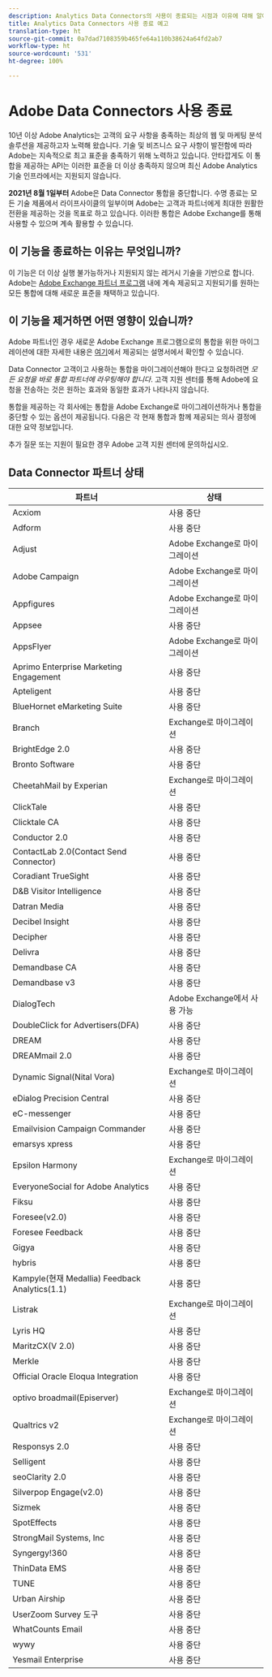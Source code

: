 ```yaml
---
description: Analytics Data Connectors의 사용이 종료되는 시점과 이유에 대해 알아봅니다.
title: Analytics Data Connectors 사용 종료 예고
translation-type: ht
source-git-commit: 0a7dad7108359b465fe64a110b38624a64fd2ab7
workflow-type: ht
source-wordcount: '531'
ht-degree: 100%

---
```



# Adobe Data Connectors 사용 종료

10년 이상 Adobe Analytics는 고객의 요구 사항을 충족하는 최상의 웹 및 마케팅 분석 솔루션을 제공하고자 노력해 왔습니다. 기술 및 비즈니스 요구 사항이 발전함에 따라 Adobe는 지속적으로 최고 표준을 충족하기 위해 노력하고 있습니다.  안타깝게도 이 통합을 제공하는 API는 이러한 표준을 더 이상 충족하지 않으며 최신 Adobe Analytics 기술 인프라에서는 지원되지 않습니다.

**2021년 8월 1일부터** Adobe은 Data Connector 통합을 중단합니다. 수명 종료는 모든 기술 제품에서 라이프사이클의 일부이며 Adobe는 고객과 파트너에게 최대한 원활한 전환을 제공하는 것을 목표로 하고 있습니다. 이러한 통합은 Adobe Exchange를 통해 사용할 수 있으며 계속 활용할 수 있습니다.

## 이 기능을 종료하는 이유는 무엇입니까?

이 기능은 더 이상 실행 불가능하거나 지원되지 않는 레거시 기술을 기반으로 합니다. Adobe는 [Adobe Exchange 파트너 프로그램](https://partners.adobe.com/exchangeprogram/experiencecloud) 내에 계속 제공되고 지원되기를 원하는 모든 통합에 대해 새로운 표준을 채택하고 있습니다.

## 이 기능을 제거하면 어떤 영향이 있습니까?

Adobe 파트너인 경우 새로운 Adobe Exchange 프로그램으로의 통합을 위한 마이그레이션에 대한 자세한 내용은 [여기](https://adobeexchangeec.zendesk.com/hc/en-us/articles/360003867071-Adobe-Analytics-Integration-Tools)에서 제공되는 설명서에서 확인할 수 있습니다.

Data Connector 고객이고 사용하는 통합을 마이그레이션해야 한다고 요청하려면 *모든 요청을 바로 통합 파트너에 라우팅해야 합니다*. 고객 지원 센터를 통해 Adobe에 요청을 전송하는 것은 원하는 효과와 동일한 효과가 나타나지 않습니다.

통합을 제공하는 각 회사에는 통합을 Adobe Exchange로 마이그레이션하거나 통합을 중단할 수 있는 옵션이 제공됩니다. 다음은 각 현재 통합과 함께 제공되는 의사 결정에 대한 요약 정보입니다.

추가 질문 또는 지원이 필요한 경우 Adobe 고객 지원 센터에 문의하십시오.

## Data Connector 파트너 상태

| 파트너 | 상태 |
| --- | --- |
| Acxiom | 사용 중단 |
| Adform | 사용 중단 |
| Adjust | Adobe Exchange로 마이그레이션 |
| Adobe Campaign | Adobe Exchange로 마이그레이션 |
| Appfigures | Adobe Exchange로 마이그레이션 |
| Appsee | 사용 중단 |
| AppsFlyer | Adobe Exchange로 마이그레이션 |
| Aprimo Enterprise Marketing Engagement | 사용 중단 |
| Apteligent | 사용 중단 |
| BlueHornet eMarketing Suite | 사용 중단 |
| Branch | Exchange로 마이그레이션 |
| BrightEdge 2.0 | 사용 중단 |
| Bronto Software | 사용 중단 |
| CheetahMail by Experian | Exchange로 마이그레이션 |
| ClickTale | 사용 중단 |
| Clicktale CA | 사용 중단 |
| Conductor 2.0 | 사용 중단 |
| ContactLab 2.0(Contact Send Connector) | 사용 중단 |
| Coradiant TrueSight | 사용 중단 |
| D&amp;B Visitor Intelligence | 사용 중단 |
| Datran Media | 사용 중단 |
| Decibel Insight | 사용 중단 |
| Decipher | 사용 중단 |
| Delivra | 사용 중단 |
| Demandbase CA | 사용 중단 |
| Demandbase v3 | 사용 중단 |
| DialogTech | Adobe Exchange에서 사용 가능 |
| DoubleClick for Advertisers(DFA) | 사용 중단 |
| DREAM | 사용 중단 |
| DREAMmail 2.0 | 사용 중단 |
| Dynamic Signal(Nital Vora) | Exchange로 마이그레이션 |
| eDialog Precision Central | 사용 중단 |
| eC-messenger | 사용 중단 |
| Emailvision Campaign Commander | 사용 중단 |
| emarsys xpress | 사용 중단 |
| Epsilon Harmony | Exchange로 마이그레이션 |
| EveryoneSocial for Adobe Analytics | 사용 중단 |
| Fiksu | 사용 중단 |
| Foresee(v2.0) | 사용 중단 |
| Foresee Feedback | 사용 중단 |
| Gigya | 사용 중단 |
| hybris | 사용 중단 |
| Kampyle(현재 Medallia) Feedback Analytics(1.1) | 사용 중단 |
| Listrak | Exchange로 마이그레이션 |
| Lyris HQ | 사용 중단 |
| MaritzCX(V 2.0) | 사용 중단 |
| Merkle | 사용 중단 |
| Official Oracle Eloqua Integration | 사용 중단 |
| optivo broadmail(Episerver) | Exchange로 마이그레이션 |
| Qualtrics v2 | Exchange로 마이그레이션 |
| Responsys 2.0 | 사용 중단 |
| Selligent | 사용 중단 |
| seoClarity 2.0 | 사용 중단 |
| Silverpop Engage(v2.0) | 사용 중단 |
| Sizmek | 사용 중단 |
| SpotEffects | 사용 중단 |
| StrongMail Systems, Inc | 사용 중단 |
| Syngergy!360 | 사용 중단 |
| ThinData EMS | 사용 중단 |
| TUNE | 사용 중단 |
| Urban Airship | 사용 중단 |
| UserZoom Survey 도구 | 사용 중단 |
| WhatCounts Email | 사용 중단 |
| wywy | 사용 중단 |
| Yesmail Enterprise | 사용 중단 |
